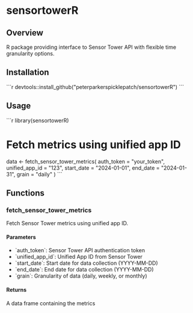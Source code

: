 # sensortowerR

## Overview
R package providing interface to Sensor Tower API with flexible time granularity options.

## Installation
\`\`\`r
devtools::install_github("peterparkerspicklepatch/sensortowerR")
\`\`\`

## Usage
\`\`\`r
library(sensortowerR)

# Fetch metrics using unified app ID
data <- fetch_sensor_tower_metrics(
  auth_token = "your_token",
  unified_app_id = "123",
  start_date = "2024-01-01",
  end_date = "2024-01-31",
  grain = "daily"
)
\`\`\`

## Functions

### fetch_sensor_tower_metrics

Fetch Sensor Tower metrics using unified app ID.

#### Parameters
- \`auth_token\`: Sensor Tower API authentication token
- \`unified_app_id\`: Unified App ID from Sensor Tower
- \`start_date\`: Start date for data collection (YYYY-MM-DD)
- \`end_date\`: End date for data collection (YYYY-MM-DD)
- \`grain\`: Granularity of data (daily, weekly, or monthly)

#### Returns
A data frame containing the metrics
